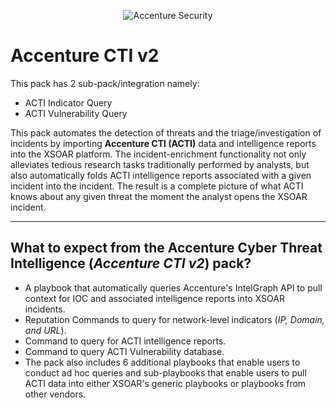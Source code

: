 <p align="center">
<img alt="Accenture Security" src="https://user-images.githubusercontent.com/40510780/161063093-37b8bc69-5584-4239-b145-d3eb3d72ce56.png"/> 
</p>


# **Accenture CTI v2**
 
This pack has 2 sub-pack/integration namely:
- ACTI Indicator Query
- ACTI Vulnerability Query

This pack automates the detection of threats and the triage/investigation of incidents by importing **Accenture CTI (ACTI)** data and intelligence reports into the XSOAR platform. The incident-enrichment functionality not only alleviates tedious research tasks traditionally performed by analysts, but also automatically folds ACTI intelligence reports associated with a given incident into the incident. The result is a complete picture of what ACTI knows about any given threat the moment the analyst opens the XSOAR incident.
_____


## **What to expect from the Accenture Cyber Threat Intelligence (_Accenture CTI v2_) pack?**
- A playbook that automatically queries Accenture's IntelGraph API to pull context for IOC and associated intelligence reports into XSOAR incidents.
- Reputation Commands to query for network-level indicators (_IP, Domain, and URL_).
- Command to query for ACTI intelligence reports.
- Command to query ACTI Vulnerability database.
- The pack also includes 6 additional playbooks that enable users to conduct ad hoc queries and sub-playbooks that enable users to pull ACTI data into either XSOAR's generic playbooks or playbooks from other vendors.
